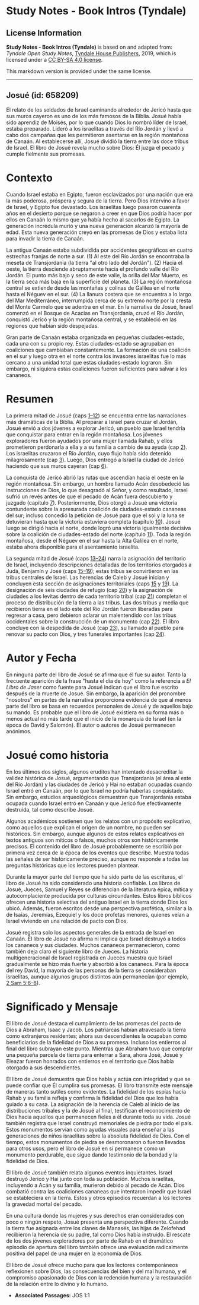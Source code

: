 # Study Notes - Book Intros (Tyndale)

## License Information

**Study Notes - Book Intros (Tyndale)** is based on and adapted from: _Tyndale Open Study Notes_, [Tyndale House Publishers](https://tyndaleopenresources.com/), 2019, which is licensed under a [CC BY-SA 4.0 license](https://creativecommons.org/licenses/by-sa/4.0/legalcode.en).

This markdown version is provided under the same license.



--------------------------------

## Josué (id: 658209)

El relato de los soldados de Israel caminando alrededor de Jericó hasta que sus muros cayeron es uno de los más famosos de la Biblia. Josué había sido aprendiz de Moisés, por lo que cuando Dios lo nombró líder de Israel, estaba preparado. Lideró a los israelitas a través del Río Jordán y llevó a cabo dos campañas que les permitieron asentarse en la región montañosa de Canaán. Al establecerse allí, Josué dividió la tierra entre las doce tribus de Israel. El libro de Josué revela mucho sobre Dios: Él juzga el pecado y cumple fielmente sus promesas.

Contexto
========

Cuando Israel estaba en Egipto, fueron esclavizados por una nación que era la más poderosa, próspera y segura de la tierra. Pero Dios intervino a favor de Israel, y Egipto fue devastado. Los israelitas luego pasaron cuarenta años en el desierto porque se negaron a creer en que Dios podría hacer por ellos en Canaán lo mismo que ya había hecho al sacarlos de Egipto. La generación incrédula murió y una nueva generación alcanzó la mayoría de edad. Esta nueva generación creyó en las promesas de Dios y estaba lista para invadir la tierra de Canaán.

La antigua Canaán estaba subdividida por accidentes geográficos en cuatro estrechas franjas de norte a sur. (1\) Al este del Río Jordán se encontraba la meseta de Transjordania (la tierra "al otro lado del Jordán"). (2\) Hacia el oeste, la tierra desciende abruptamente hacia el profundo valle del Río Jordán. El punto más bajo y seco de este valle, la orilla del Mar Muerto, es la tierra seca más baja en la superficie del planeta. (3\) La región montañosa central se extiende desde las montañas y colinas de Galilea en el norte hasta el Néguev en el sur. (4\) La llanura costera que se encuentra a lo largo del Mar Mediterráneo, interrumpida cerca de su extremo norte por la cresta del Monte Carmelo que se adentra en el mar. En la narrativa de Josué, Israel comenzó en el Bosque de Acacias en Transjordania, cruzó el Río Jordán, conquistó Jericó y la región montañosa central, y se estableció en las regiones que habían sido despejadas.

Gran parte de Canaán estaba organizada en pequeñas ciudades\-estado, cada una con su propio rey. Estas ciudades\-estado se agrupaban en coaliciones que cambiaban constantemente. La formación de una coalición en el sur y luego otra en el norte contra los invasores israelitas fue lo más cercano a una unidad total que estas ciudades\-estado lograron. Sin embargo, ni siquiera estas coaliciones fueron suficientes para salvar a los cananeos.

Resumen
=======

La primera mitad de Josué (caps [1–12](https://ref.ly/Josh1:1-Josh12:24)) se encuentra entre las narraciones más dramáticas de la Biblia. Al preparar a Israel para cruzar el Jordán, Josué envió a dos jóvenes a explorar Jericó, un pueblo que Israel tendría que conquistar para entrar en la región montañosa. Los jóvenes exploradores fueron ayudados por una mujer llamada Rahab, y ellos prometieron perdonarla a ella y a su familia a cambio de su ayuda (cap [2](https://ref.ly/Josh2:1-Josh2:24)). Los israelitas cruzaron el Río Jordán, cuyo flujo había sido detenido milagrosamente (cap [3](https://ref.ly/Josh3:1-Josh3:17)). Luego, Dios entregó a Israel la ciudad de Jericó haciendo que sus muros cayeran (cap [6](https://ref.ly/Josh6:1-Josh6:27)).

La conquista de Jericó abrió las rutas que ascendían hacia el oeste en la región montañosa. Sin embargo, un hombre llamado Acán desobedeció las instrucciones de Dios, lo que desagradó al Señor, y como resultado, Israel sufrió un revés antes de que el pecado de Acán fuera descubierto y juzgado (capítulo [7](https://ref.ly/Josh7:1-Josh7:26)). Posteriormente, Dios otorgó a Josué una victoria contundente sobre la apresurada coalición de ciudades\-estado cananeas del sur; incluso concedió la petición de Josué para que el sol y la luna se detuvieran hasta que la victoria estuviera completa (capítulo [10](https://ref.ly/Josh10:1-Josh10:43)). Josué luego se dirigió hacia el norte, donde logró una victoria igualmente decisiva sobre la coalición de ciudades\-estado del norte (capítulo [11](https://ref.ly/Josh11:1-Josh11:23)). Toda la región montañosa, desde el Néguev en el sur hasta la Alta Galilea en el norte, estaba ahora disponible para el asentamiento israelita.

La segunda mitad de Josué (caps [13–24](https://ref.ly/Josh13:1-Josh24:33)) narra la asignación del territorio de Israel, incluyendo descripciones detalladas de los territorios otorgados a Judá, Benjamín y José (caps [15–19](https://ref.ly/Josh15:1-Josh19:51)); estas tribus se convirtieron en las tribus centrales de Israel. Las herencias de Caleb y Josué inician y concluyen esta sección de asignaciones territoriales (caps [15](https://ref.ly/Josh15:1-Josh15:63) y [19](https://ref.ly/Josh19:1-Josh19:51)). La designación de seis ciudades de refugio (cap [20](https://ref.ly/Josh20:1-Josh20:9)) y la asignación de ciudades a los levitas dentro de cada territorio tribal (cap [21](https://ref.ly/Josh21:1-Josh21:45)) completan el proceso de distribución de la tierra a las tribus. Las dos tribus y media que recibieron tierra en el lado este del Río Jordán fueron liberadas para regresar a casa, pero debieron aclarar un malentendido con las tribus occidentales sobre la construcción de un monumento (cap [22](https://ref.ly/Josh22:1-Josh22:34)). El libro concluye con la despedida de Josué (cap [23](https://ref.ly/Josh23:1-Josh23:16)), su llamado al pueblo para renovar su pacto con Dios, y tres funerales importantes (cap [24](https://ref.ly/Josh24:1-Josh24:33)).

Autor y Fecha
=============

En ninguna parte del libro de Josué se afirma que él fue su autor. Tanto la frecuente aparición de la frase "hasta el día de hoy" como la referencia a *El Libro de Jaser* como fuente para Josué indican que el libro fue escrito después de la muerte de Josué. Sin embargo, la aparición del pronombre "nosotros" en partes de la narrativa proporciona evidencia de que al menos parte del libro se basa en recuerdos personales de Josué y de aquellos bajo su mando. Es probable que el libro de Josué existiera en su forma más o menos actual no más tarde que el inicio de la monarquía de Israel (en la época de David y Salomón). El autor o autores de Josué permanecen anónimos.

Josué como historia
===================

En los últimos dos siglos, algunos eruditos han intentado desacreditar la validez histórica de Josué, argumentando que Transjordania (el área al este del Río Jordán) y las ciudades de Jericó y Hai no estaban ocupadas cuando Israel entró en Canaán, por lo que Israel no podría haberlas conquistado. Sin embargo, estudios arqueológicos demuestran que Transjordania estaba ocupada cuando Israel entró en Canaán y que Jericó fue efectivamente destruida, tal como describe Josué.

Algunos académicos sostienen que los relatos con un propósito explicativo, como aquellos que explican el origen de un nombre, no pueden ser históricos. Sin embargo, aunque algunos de estos relatos explicativos en textos antiguos son míticos o falsos, muchos otros son históricamente precisos. El contenido del libro de Josué probablemente se escribió por primera vez cerca de la época de los eventos que describe. Muestra todas las señales de ser históricamente preciso, aunque no responde a todas las preguntas históricas que los lectores pueden plantear.

Durante la mayor parte del tiempo que ha sido parte de las escrituras, el libro de Josué ha sido considerado una historia confiable. Los libros de Josué, Jueces, Samuel y Reyes se diferencian de la literatura épica, mítica y autocomplaciente producida por culturas circundantes. Estos libros bíblicos ofrecen una historia selectiva del antiguo Israel en la tierra donde Dios los ubicó. Además, fueron escritos desde una perspectiva profética, similar a la de Isaías, Jeremías, Ezequiel y los doce profetas menores, quienes veían a Israel viviendo en una relación de pacto con Dios.

Josué registra solo los aspectos generales de la entrada de Israel en Canaán. El libro de Josué no afirma ni implica que Israel destruyó a todos los cananeos y sus ciudades. Muchos cananeos permanecieron, como también deja claro el siguiente libro de Jueces. La historia multigeneracional de Israel registrada en Jueces muestra que Israel gradualmente se hizo más fuerte y absorbió a los cananeos. Para la época del rey David, la mayoría de las personas de la tierra se consideraban israelitas, aunque algunos grupos distintos aún permanecían (por ejemplo, [2 Sam 5:6–8](https://ref.ly/2Sam5:6-2Sam5:8)).

Significado y Mensaje
=====================

El libro de Josué destaca el cumplimiento de las promesas del pacto de Dios a Abraham, Isaac y Jacob. Los patriarcas habían atravesado la tierra como extranjeros residentes; ahora sus descendientes la ocupaban como beneficiarios de la fidelidad de Dios a su promesa. Incluso los entierros al final del libro subrayan este punto. Mientras que Abraham tuvo que comprar una pequeña parcela de tierra para enterrar a Sara, ahora José, Josué y Eleazar fueron honrados con entierros en el territorio que Dios había otorgado a sus descendientes.

El libro de Josué demuestra que Dios habla y actúa con integridad y que se puede confiar que Él cumplira sus promesas. El libro transmite este mensaje de maneras tanto sutiles como evidentes. La fidelidad de los espías hacia Rahab y su familia refleja y confirma la fidelidad del Dios que los había guiado a su casa. La asignación de la herencia de Caleb al inicio de las distribuciones tribales y la de Josué al final, testifican el reconocimiento de Dios hacia aquellos que permanecen fieles a él durante toda su vida. Josué también registra que Israel construyó memoriales de piedra por todo el país. Estos monumentos servían como ayudas visuales para enseñar a las generaciones de niños israelitas sobre la absoluta fidelidad de Dios. Con el tiempo, estos monumentos de piedra se desmoronaron o fueron llevados para otros usos, pero el libro de Josué en sí permanece como un monumento perdurable, que sigue dando testimonio de la bondad y la fidelidad de Dios.

El libro de Josué también relata algunos eventos inquietantes. Israel destruyó Jericó y Hai junto con toda su población. Muchos israelitas, incluyendo a Acán y su familia, murieron debido al pecado de Acán. Dios combatió contra las coaliciones cananeas que intentaron impedir que Israel se estableciera en la tierra. Estos y otros episodios recuerdan a los lectores la gravedad mortal del pecado.

En una cultura donde las mujeres y sus derechos eran considerados con poco o ningún respeto, Josué presenta una perspectiva diferente. Cuando la tierra fue asignada entre los clanes de Manasés, las hijas de Zelofehad recibieron la herencia de su padre, tal como Dios había instruido. El rescate de los dos jóvenes exploradores por parte de Rahab en el dramático episodio de apertura del libro también ofrece una evaluación radicalmente positiva del papel de una mujer en la economía de Dios.

El libro de Josué ofrece mucho para que los lectores contemporáneos reflexionen sobre Dios, las consecuencias del bien y del mal humano, y el compromiso apasionado de Dios con la redención humana y la restauración de la relación entre lo divino y lo humano.

* **Associated Passages:** JOS 1:1

